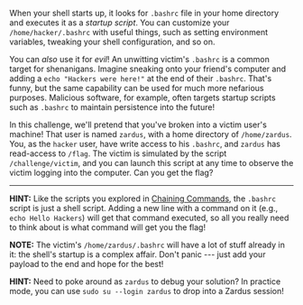 When your shell starts up, it looks for `.bashrc` file in your home directory and executes it as a _startup script_.
You can customize your `/home/hacker/.bashrc` with useful things, such as setting environment variables, tweaking your shell configuration, and so on.

You can _also_ use it for _evil_!
An unwitting victim's `.bashrc` is a common target for shenanigans.
Imagine sneaking onto your friend's computer and adding a `echo "Hackers were here!"` at the end of their `.bashrc`.
That's funny, but the same capability can be used for much more nefarious purposes.
Malicious software, for example, often targets startup scripts such as `.bashrc` to maintain persistence into the future!

In this challenge, we'll pretend that you've broken into a victim user's machine!
That user is named `zardus`, with a home directory of `/home/zardus`.
You, as the `hacker` user, have write access to his `.bashrc`, and `zardus` has read-access to `/flag`.
The victim is simulated by the script `/challenge/victim`, and you can launch this script at any time to observe the victim logging into the computer.
Can you get the flag?

----
**HINT:**
Like the scripts you explored in [Chaining Commands](/linux-luminarium/chaining), the `.bashrc` script is just a shell script.
Adding a new line with a command on it (e.g., `echo Hello Hackers`) will get that command executed, so all you really need to think about is what command will get you the flag!

**NOTE:**
The victim's `/home/zardus/.bashrc` will have a lot of stuff already in it: the shell's startup is a complex affair.
Don't panic --- just add your payload to the end and hope for the best!

**HINT:**
Need to poke around as `zardus` to debug your solution?
In practice mode, you can use `sudo su --login zardus` to drop into a Zardus session!
